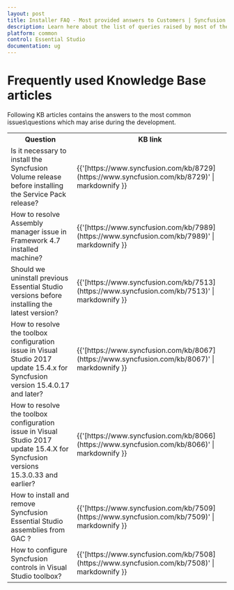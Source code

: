 ```yaml
---
layout: post
title: Installer FAQ - Most provided answers to Customers | Syncfusion
description: Learn here about the list of queries raised by most of the customers and steps for resolving those issues.
platform: common
control: Essential Studio
documentation: ug
---
```


# Frequently used Knowledge Base articles

Following KB articles contains the answers to the most common issues\questions which may arise during the development.

<table>
<tr>
<th>
Question</th><th>
KB link</th></tr>
<tr>
<td>
Is it necessary to install the Syncfusion Volume release before installing the Service Pack release?</td><td>
{{'[https://www.syncfusion.com/kb/8729](https://www.syncfusion.com/kb/8729)' | markdownify }} </td></tr>
<tr>
<td>
How to resolve Assembly manager issue in Framework 4.7 installed machine?</td><td>
{{'[https://www.syncfusion.com/kb/7989](https://www.syncfusion.com/kb/7989)' | markdownify }} </td></tr>
<tr>
<td>
Should we uninstall previous Essential Studio versions before installing the latest version?</td><td>
{{'[https://www.syncfusion.com/kb/7513](https://www.syncfusion.com/kb/7513)' | markdownify }} </td></tr>
<tr>
<td>
How to resolve the toolbox configuration issue in Visual Studio 2017 update 15.4.x for Syncfusion version 15.4.0.17 and later?</td><td>
{{'[https://www.syncfusion.com/kb/8067](https://www.syncfusion.com/kb/8067)' | markdownify }} </td></tr>
<tr>
<td>
How to resolve the toolbox configuration issue in Visual Studio 2017 update 15.4.X for Syncfusion versions 15.3.0.33 and earlier?</td><td>
{{'[https://www.syncfusion.com/kb/8066](https://www.syncfusion.com/kb/8066)' | markdownify }} </td></tr>
<tr>
<td>
How to install and remove Syncfusion Essential Studio assemblies from GAC ?</td><td>
{{'[https://www.syncfusion.com/kb/7509](https://www.syncfusion.com/kb/7509)' | markdownify }} </td></tr>
<tr>
<td>
How to configure Syncfusion controls in Visual Studio toolbox?</td><td>
{{'[https://www.syncfusion.com/kb/7508](https://www.syncfusion.com/kb/7508)' | markdownify }} </td></tr>
</table>
